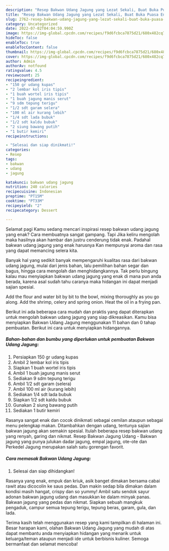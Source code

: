 ```yaml
---
description: "Resep Bakwan Udang Jagung yang Lezat Sekali, Buat Buka Puasa Enak Banget"
title: "Resep Bakwan Udang Jagung yang Lezat Sekali, Buat Buka Puasa Enak Banget"
slug: 2762-resep-bakwan-udang-jagung-yang-lezat-sekali-buat-buka-puasa-enak-banget
category: Uncategorized
date: 2022-07-02T04:04:59.990Z
image: https://img-global.cpcdn.com/recipes/f9d6fcbca7875d21/680x482cq70/bakwan-udang-jagung-foto-resep-utama.jpg
hideToc: false
enableToc: true
enableTocContent: false
thumbnail: https://img-global.cpcdn.com/recipes/f9d6fcbca7875d21/680x482cq70/bakwan-udang-jagung-foto-resep-utama.jpg
cover: https://img-global.cpcdn.com/recipes/f9d6fcbca7875d21/680x482cq70/bakwan-udang-jagung-foto-resep-utama.jpg
author: Admin
authorAv: notfound
ratingvalue: 4.5
reviewcount: 25
recipeingredient:
- "150 gr udang kupas"
- "2 lembar kol iris tipis"
- "1 buah wortel iris tipis"
- "1 buah jagung manis serut"
- "9 sdm tepung terigu"
- "1/2 sdt garam selera"
- "100 ml air kurang lebih"
- "1/4 sdt lada bubuk"
- "1/2 sdt kaldu bubuk"
- "2 siung bawang putih"
- "1 butir kemiri"
recipeinstructions:

- "Selesai dan siap dinikmati!"
categories:
- Resep
tags:
- bakwan
- udang
- jagung

katakunci: bakwan udang jagung 
nutrition: 240 calories
recipecuisine: Indonesian
preptime: "PT15M"
cooktime: "PT33M"
recipeyield: "2"
recipecategory: Dessert

---
```



Selamat pagi Kamu sedang mencari inspirasi resep bakwan udang jagung yang enak? Cara membuatnya sangat gampang. Tapi Jika keliru mengolah maka hasilnya akan hambar dan justru cenderung tidak enak. Padahal bakwan udang jagung yang enak harusnya Kan mempunyai aroma dan rasa yang dapat memancing selera kita.


Banyak hal yang sedikit banyak mempengaruhi kualitas rasa dari bakwan udang jagung, mulai dari jenis bahan, lalu pemilihan bahan segar dan bagus, hingga cara mengolah dan menghidangkannya. Tak perlu bingung kalau mau menyiapkan bakwan udang jagung yang enak di mana pun anda berada, karena asal sudah tahu caranya maka hidangan ini dapat menjadi sajian spesial.

Add the flour and water bit by bit to the bowl, mixing thoroughly as you go along. Add the shrimp, celery and spring onion. Heat the oil in a frying pan.


Berikut ini ada beberapa cara mudah dan praktis yang dapat diterapkan untuk mengolah bakwan udang jagung yang siap dikreasikan. Kamu bisa menyiapkan Bakwan Udang Jagung menggunakan 11 bahan dan 0 tahap pembuatan. Berikut ini cara untuk menyiapkan hidangannya.

<!--inarticleads1-->

##### Bahan-bahan dan bumbu yang diperlukan untuk pembuatan Bakwan Udang Jagung:

1. Persiapkan 150 gr udang kupas
1. Ambil 2 lembar kol iris tipis
1. Siapkan 1 buah wortel iris tipis
1. Ambil 1 buah jagung manis serut
1. Sediakan 9 sdm tepung terigu
1. Ambil 1/2 sdt garam (selera)
1. Ambil 100 ml air (kurang lebih)
1. Sediakan 1/4 sdt lada bubuk
1. Siapkan 1/2 sdt kaldu bubuk
1. Gunakan 2 siung bawang putih
1. Sediakan 1 butir kemiri


Rasanya sangat enak dan cocok dinikmati sebagai cemilan ataupun sebagai menu pelengkap makan. Ditambahkan dengan udang, tentunya sajian bakwan jagung akan semakin spesial. Itulah beberapa resep bakwan udang yang renyah, garing dan nikmat. Resep Bakwan Jagung Udang - Bakwan jagung yang punya julukan dadar jagung, empal jagung, ote-ote dan Perkedel Jagung merupakan salah satu gorengan favorit. 

<!--inarticleads2-->

##### Cara memasak Bakwan Udang Jagung:


1. Selesai dan siap dihidangkan!

Rasanya yang enak, empuk dan kriuk, asik banget dimakan bersama cabai rawit atau dicocolin ke saus pedas. Dan makin sedap bila dimakan dalam kondisi masih hangat, crispy dan so yummy! Ambil satu sendok sayur adonan bakwan jagung udang dan masukkan ke dalam minyak panas. Bakwan jagung yang pedas dan nikmat. Siapkan sebuah mangkuk pengaduk, campur semua tepung terigu, tepung beras, garam, gula, dan lada. 

Terima kasih telah menggunakan resep yang kami tampilkan di halaman ini. Besar harapan kami, olahan Bakwan Udang Jagung yang mudah di atas dapat membantu anda menyiapkan hidangan yang menarik untuk keluarga/teman ataupun menjadi ide untuk berbisnis kuliner. Semoga bermanfaat dan selamat mencoba!

